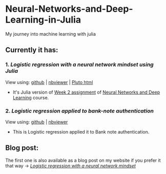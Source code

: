 # Neural-Networks-and-Deep-Learning-in-Julia
My journey into machine learning with julia

## Currently it has:
### 1. *Logistic regression with a neural network mindset using Julia* 
View using: [github](https://github.com/Abhiswain97/Neural-Networks-and-Deep-Learning-in-Julia/blob/master/Week-2/2020-07-28-Logistic_regression-Copy1.ipynb) | [nbviewer](https://nbviewer.jupyter.org/github/Abhiswain97/Neural-Networks-and-Deep-Learning-in-Julia/blob/master/Week-2/2020-07-28-Logistic_regression-Copy1.ipynb) | [Pluto html](https://htmlpreview.github.io/?https://github.com/Abhiswain97/Neural-Networks-and-Deep-Learning-in-Julia/blob/master/Week-2/LR_Pluto_notebook.jl.html)
- It's Julia version of [Week 2 assignment](https://www.coursera.org/learn/neural-networks-deep-learning/notebook/zAgPl/logistic-regression-with-a-neural-network-mindset) of [Neural Networks and Deep Learning](https://www.coursera.org/learn/neural-networks-deep-learning/home/welcome) course.

### 2. *Logistic regression applied to bank-note authentication* 
View using: [github](https://github.com/Abhiswain97/Neural-Networks-and-Deep-Learning-in-Julia/blob/master/Week-2/2020-07-28-Logistic_regression.ipynb) | [nbviewer](https://nbviewer.jupyter.org/github/Abhiswain97/Neural-Networks-and-Deep-Learning-in-Julia/blob/master/Week-2/2020-07-28-Logistic_regression.ipynb)
- This is Logistic regression applied it to Bank note authentication.

## Blog post: 
The first one is also available as a blog post on my website if you prefer it that way -> [*Logistic regression with a neural network mindset*](https://abhishekswain.me/machine%20learning/maths/2020/07/28/Logistic_regression-Copy1.html)

